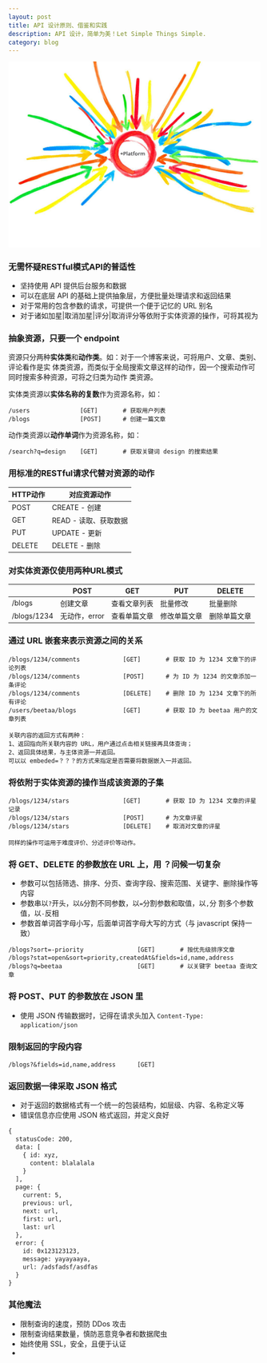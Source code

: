 ```yaml
---
layout: post
title: API 设计原则、借鉴和实践
description: API 设计，简单为美！Let Simple Things Simple.
category: blog
---
```


![](/images/covers/api.jpg)

### 无需怀疑RESTful模式API的普适性

- 坚持使用 API 提供后台服务和数据
- 可以在底层 API 的基础上提供抽象层，方便批量处理请求和返回结果
- 对于常用的包含参数的请求，可提供一个便于记忆的 URL 别名
- 对于诸如加星|取消加星|评分|取消评分等依附于实体资源的操作，可将其视为

### 抽象资源，只要一个 endpoint

资源只分两种**实体类**和**动作类**。如：对于一个博客来说，可将用户、文章、类别、评论看作是实
体类资源，而类似于全局搜索文章这样的动作，因一个搜索动作可同时搜索多种资源，可将之归类为动作
类资源。

实体类资源以**实体名称的复数**作为资源名称，如：

    /users              [GET]       # 获取用户列表
    /blogs              [POST]      # 创建一篇文章
    
动作类资源以**动作单词**作为资源名称，如：

    /search?q=design    [GET]       # 获取关键词 design 的搜索结果
    
### 用标准的RESTful请求代替对资源的动作

|HTTP动作                 |对应资源动作                 |
|-------------------------|-----------------------------|
|POST                     |CREATE - 创建                |
|GET                      |READ - 读取、获取数据        |
|PUT                      |UPDATE - 更新                |
|DELETE                   |DELETE - 删除                |

### 对实体资源仅使用两种URL模式

|              |POST           |GET            |PUT            |DELETE           |
|--------------|---------------|---------------|---------------|-----------------|
|/blogs        |创建文章       |查看文章列表   |批量修改       |批量删除         |
|/blogs/1234   |无动作，error  |查看单篇文章   |修改单篇文章   |删除单篇文章     |

### 通过 URL 嵌套来表示资源之间的关系

    /blogs/1234/comments            [GET]       # 获取 ID 为 1234 文章下的评论列表
    /blogs/1234/comments            [POST]      # 为 ID 为 1234 的文章添加一条评论
    /blogs/1234/comments            [DELETE]    # 删除 ID 为 1234 文章下的所有评论
    /users/beetaa/blogs             [GET]       # 获取 ID 为 beetaa 用户的文章列表
    
    关联内容的返回方式有两种：
    1、返回指向所关联内容的 URL，用户通过点击相关链接再具体查询；
    2、返回具体结果，与主体资源一并返回。
    可以以 embeded=？？？的方式来指定是否需要将数据嵌入一并返回。

### 将依附于实体资源的操作当成该资源的子集

    /blogs/1234/stars               [GET]       # 获取 ID 为 1234 文章的评星记录
    /blogs/1234/stars               [POST]      # 为文章评星
    /blogs/1234/stars               [DELETE]    # 取消对文章的评星
    
    同样的操作可运用于难度评价、分述评价等动作。

### 将 GET、DELETE 的参数放在 URL 上，用 ？问候一切复杂

- 参数可以包括筛选、排序、分页、查询字段、搜索范围、关键字、删除操作等内容
- 参数串以``?``开头，以``&``分割不同参数，以``=``分割参数和取值，以``,``分
  割多个参数值，以``-``反相
- 参数首单词首字母小写，后面单词首字母大写的方式（与 javascript 保持一致）

<pre><code>/blogs?sort=-priority               [GET]       # 按优先级排序文章
/blogs?stat=open&sort=priority,createdAt&fields=id,name,address
/blogs?q=beetaa                     [GET]       # 以关键字 beetaa 查询文章
</code></pre>

### 将 POST、PUT 的参数放在 JSON 里

- 使用 JSON 传输数据时，记得在请求头加入 ``Content-Type: application/json``

### 限制返回的字段内容

    /blogs?&fields=id,name,address      [GET]

### 返回数据一律采取 JSON 格式

- 对于返回的数据格式有一个统一的包装结构，如层级、内容、名称定义等
- 错误信息亦应使用 JSON 格式返回，并定义良好

<pre><code>{
  statusCode: 200,
  data: [
    { id: xyz,
      content: blalalala
    }
  ],
  page: {
    current: 5,
    previous: url,
    next: url,
    first: url,
    last: url
  },
  error: {
    id: 0x123123123,
    message: yayayaaya,
    url: /adsfadsf/asdfas
  }
}
</code></pre>
    
### 其他魔法

- 限制查询的速度，预防 DDos 攻击
- 限制查询结果数量，慎防恶意竞争者和数据爬虫
- 始终使用 SSL，安全，且便于认证
- 

[Beetaa]:    http://beetaa.com  "Beetaa"
